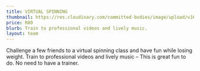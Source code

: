 ```yaml
---
title: VIRTUAL SPINNING
thumbnail: https://res.cloudinary.com/committed-bodies/image/upload/v1642663368/services/spinning-committed-bodies-benoni-2.png
price: R80
blurb: Train to professional videos and lively music.
layout: team
---
```

Challenge a few friends to a virtual spinning class and have fun while losing weight.  Train to professional videos and lively music –  This is great fun to do.  No need to have a trainer.